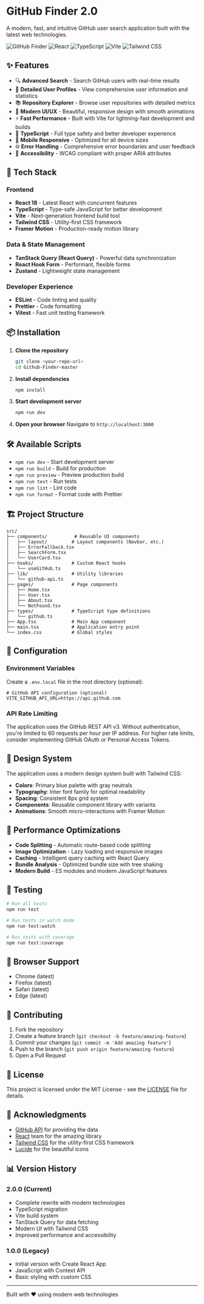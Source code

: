 # GitHub Finder 2.0

A modern, fast, and intuitive GitHub user search application built with the latest web technologies.

![GitHub Finder](https://img.shields.io/badge/version-2.0.0-blue.svg)
![React](https://img.shields.io/badge/React-18.3.1-blue.svg)
![TypeScript](https://img.shields.io/badge/TypeScript-5.7.2-blue.svg)
![Vite](https://img.shields.io/badge/Vite-6.0.5-purple.svg)
![Tailwind CSS](https://img.shields.io/badge/Tailwind%20CSS-3.4.17-teal.svg)

## ✨ Features

- 🔍 **Advanced Search** - Search GitHub users with real-time results
- 👤 **Detailed User Profiles** - View comprehensive user information and statistics
- 📚 **Repository Explorer** - Browse user repositories with detailed metrics
- 🎨 **Modern UI/UX** - Beautiful, responsive design with smooth animations
- ⚡ **Fast Performance** - Built with Vite for lightning-fast development and builds
- 🔧 **TypeScript** - Full type safety and better developer experience
- 📱 **Mobile Responsive** - Optimized for all device sizes
- 🌐 **Error Handling** - Comprehensive error boundaries and user feedback
- 🎯 **Accessibility** - WCAG compliant with proper ARIA attributes

## 🚀 Tech Stack

### Frontend
- **React 18** - Latest React with concurrent features
- **TypeScript** - Type-safe JavaScript for better development
- **Vite** - Next-generation frontend build tool
- **Tailwind CSS** - Utility-first CSS framework
- **Framer Motion** - Production-ready motion library

### Data & State Management
- **TanStack Query (React Query)** - Powerful data synchronization
- **React Hook Form** - Performant, flexible forms
- **Zustand** - Lightweight state management

### Developer Experience
- **ESLint** - Code linting and quality
- **Prettier** - Code formatting
- **Vitest** - Fast unit testing framework

## 📦 Installation

1. **Clone the repository**
   ```bash
   git clone <your-repo-url>
   cd Github-Finder-master
   ```

2. **Install dependencies**
   ```bash
   npm install
   ```

3. **Start development server**
   ```bash
   npm run dev
   ```

4. **Open your browser**
   Navigate to `http://localhost:3000`

## 🛠️ Available Scripts

- `npm run dev` - Start development server
- `npm run build` - Build for production
- `npm run preview` - Preview production build
- `npm run test` - Run tests
- `npm run lint` - Lint code
- `npm run format` - Format code with Prettier

## 🏗️ Project Structure

```
src/
├── components/          # Reusable UI components
│   ├── layout/         # Layout components (Navbar, etc.)
│   ├── ErrorFallback.tsx
│   ├── SearchForm.tsx
│   └── UserCard.tsx
├── hooks/              # Custom React hooks
│   └── useGitHub.ts
├── lib/                # Utility libraries
│   └── github-api.ts
├── pages/              # Page components
│   ├── Home.tsx
│   ├── User.tsx
│   ├── About.tsx
│   └── NotFound.tsx
├── types/              # TypeScript type definitions
│   └── github.ts
├── App.tsx             # Main App component
├── main.tsx            # Application entry point
└── index.css           # Global styles
```

## 🔧 Configuration

### Environment Variables
Create a `.env.local` file in the root directory (optional):
```env
# GitHub API configuration (optional)
VITE_GITHUB_API_URL=https://api.github.com
```

### API Rate Limiting
The application uses the GitHub REST API v3. Without authentication, you're limited to 60 requests per hour per IP address. For higher rate limits, consider implementing GitHub OAuth or Personal Access Tokens.

## 🎨 Design System

The application uses a modern design system built with Tailwind CSS:

- **Colors**: Primary blue palette with gray neutrals
- **Typography**: Inter font family for optimal readability
- **Spacing**: Consistent 8px grid system
- **Components**: Reusable component library with variants
- **Animations**: Smooth micro-interactions with Framer Motion

## 🚀 Performance Optimizations

- **Code Splitting** - Automatic route-based code splitting
- **Image Optimization** - Lazy loading and responsive images
- **Caching** - Intelligent query caching with React Query
- **Bundle Analysis** - Optimized bundle size with tree shaking
- **Modern Build** - ES modules and modern JavaScript features

## 🧪 Testing

```bash
# Run all tests
npm run test

# Run tests in watch mode
npm run test:watch

# Run tests with coverage
npm run test:coverage
```

## 📱 Browser Support

- Chrome (latest)
- Firefox (latest)
- Safari (latest)
- Edge (latest)

## 🤝 Contributing

1. Fork the repository
2. Create a feature branch (`git checkout -b feature/amazing-feature`)
3. Commit your changes (`git commit -m 'Add amazing feature'`)
4. Push to the branch (`git push origin feature/amazing-feature`)
5. Open a Pull Request

## 📄 License

This project is licensed under the MIT License - see the [LICENSE](LICENSE) file for details.

## 🙏 Acknowledgments

- [GitHub API](https://docs.github.com/en/rest) for providing the data
- [React](https://reactjs.org/) team for the amazing library
- [Tailwind CSS](https://tailwindcss.com/) for the utility-first CSS framework
- [Lucide](https://lucide.dev/) for the beautiful icons

## 📊 Version History

### 2.0.0 (Current)
- Complete rewrite with modern technologies
- TypeScript migration
- Vite build system
- TanStack Query for data fetching
- Modern UI with Tailwind CSS
- Improved performance and accessibility

### 1.0.0 (Legacy)
- Initial version with Create React App
- JavaScript with Context API
- Basic styling with custom CSS

---

Built with ❤️ using modern web technologies
